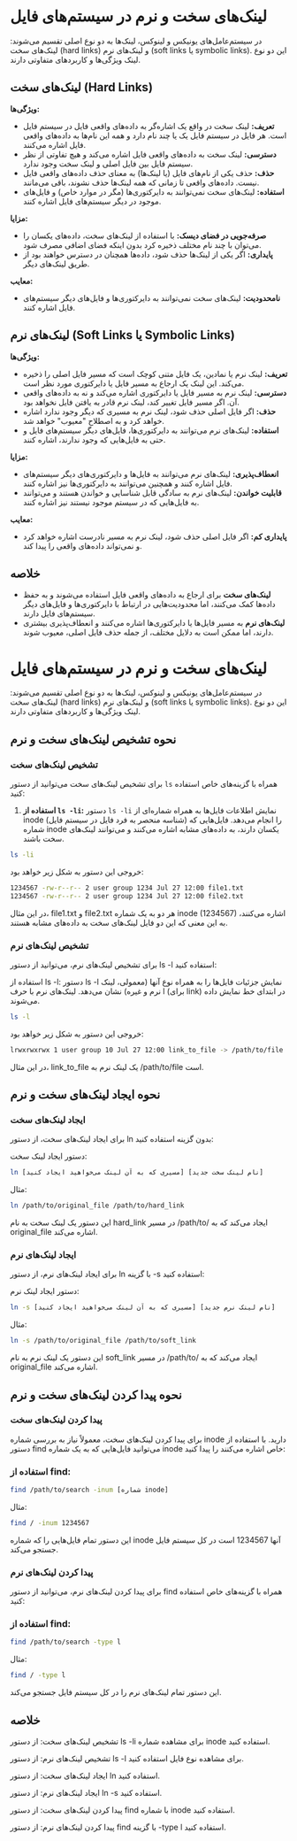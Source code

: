 # لینک‌های سخت و نرم در سیستم‌های فایل

در سیستم‌عامل‌های یونیکس و لینوکس، لینک‌ها به دو نوع اصلی تقسیم می‌شوند: لینک‌های سخت (hard links) و لینک‌های نرم (soft links یا symbolic links). این دو نوع لینک ویژگی‌ها و کاربردهای متفاوتی دارند.

## لینک‌های سخت (Hard Links)

**ویژگی‌ها:**
- **تعریف:** لینک سخت در واقع یک اشاره‌گر به داده‌های واقعی فایل در سیستم فایل است. هر فایل در سیستم فایل یک یا چند نام دارد و همه این نام‌ها به داده‌های واقعی فایل اشاره می‌کنند.
- **دسترسی:** لینک سخت به داده‌های واقعی فایل اشاره می‌کند و هیچ تفاوتی از نظر سیستم فایل بین فایل اصلی و لینک سخت وجود ندارد.
- **حذف:** حذف یکی از نام‌های فایل (یا لینک‌ها) به معنای حذف داده‌های واقعی فایل نیست. داده‌های واقعی تا زمانی که همه لینک‌ها حذف نشوند، باقی می‌مانند.
- **استفاده:** لینک‌های سخت نمی‌توانند به دایرکتوری‌ها (مگر در موارد خاص) و فایل‌های موجود در دیگر سیستم‌های فایل اشاره کنند.

**مزایا:**
- **صرفه‌جویی در فضای دیسک:** با استفاده از لینک‌های سخت، داده‌های یکسان را می‌توان با چند نام مختلف ذخیره کرد بدون اینکه فضای اضافی مصرف شود.
- **پایداری:** اگر یکی از لینک‌ها حذف شود، داده‌ها همچنان در دسترس خواهند بود از طریق لینک‌های دیگر.

**معایب:**
- **نامحدودیت:** لینک‌های سخت نمی‌توانند به دایرکتوری‌ها و فایل‌های دیگر سیستم‌های فایل اشاره کنند.

## لینک‌های نرم (Soft Links یا Symbolic Links)

**ویژگی‌ها:**
- **تعریف:** لینک نرم یا نمادین، یک فایل متنی کوچک است که مسیر فایل اصلی را ذخیره می‌کند. این لینک یک ارجاع به مسیر فایل یا دایرکتوری مورد نظر است.
- **دسترسی:** لینک نرم به مسیر فایل یا دایرکتوری اشاره می‌کند و نه به داده‌های واقعی آن. اگر مسیر فایل تغییر کند، لینک نرم قادر به یافتن فایل نخواهد بود.
- **حذف:** اگر فایل اصلی حذف شود، لینک نرم به مسیری که دیگر وجود ندارد اشاره خواهد کرد و به اصطلاح "معیوب" خواهد شد.
- **استفاده:** لینک‌های نرم می‌توانند به دایرکتوری‌ها، فایل‌های دیگر سیستم‌های فایل و حتی به فایل‌هایی که وجود ندارند، اشاره کنند.

**مزایا:**
- **انعطاف‌پذیری:** لینک‌های نرم می‌توانند به فایل‌ها و دایرکتوری‌های دیگر سیستم‌های فایل اشاره کنند و همچنین می‌توانند به دایرکتوری‌ها نیز اشاره کنند.
- **قابلیت خواندن:** لینک‌های نرم به سادگی قابل شناسایی و خواندن هستند و می‌توانند به فایل‌هایی که در سیستم موجود نیستند نیز اشاره کنند.

**معایب:**
- **پایداری کم:** اگر فایل اصلی حذف شود، لینک نرم به مسیر نادرست اشاره خواهد کرد و نمی‌تواند داده‌های واقعی را پیدا کند.

## خلاصه

- **لینک‌های سخت** برای ارجاع به داده‌های واقعی فایل استفاده می‌شوند و به حفظ داده‌ها کمک می‌کنند، اما محدودیت‌هایی در ارتباط با دایرکتوری‌ها و فایل‌های دیگر سیستم‌های فایل دارند.
- **لینک‌های نرم** به مسیر فایل‌ها یا دایرکتوری‌ها اشاره می‌کنند و انعطاف‌پذیری بیشتری دارند، اما ممکن است به دلایل مختلف، از جمله حذف فایل اصلی، معیوب شوند.



# لینک‌های سخت و نرم در سیستم‌های فایل

در سیستم‌عامل‌های یونیکس و لینوکس، لینک‌ها به دو نوع اصلی تقسیم می‌شوند: لینک‌های سخت (hard links) و لینک‌های نرم (soft links یا symbolic links). این دو نوع لینک ویژگی‌ها و کاربردهای متفاوتی دارند.

## نحوه تشخیص لینک‌های سخت و نرم

### تشخیص لینک‌های سخت

برای تشخیص لینک‌های سخت می‌توانید از دستور `ls` همراه با گزینه‌های خاص استفاده کنید:

1. **استفاده از `ls -li`:**
   دستور `ls -li` نمایش اطلاعات فایل‌ها به همراه شماره‌ای از inode (شناسه منحصر به فرد فایل در سیستم فایل) را انجام می‌دهد. فایل‌هایی که شماره inode یکسان دارند، به داده‌های مشابه اشاره می‌کنند و می‌توانند لینک‌های سخت باشند.

```bash
ls -li
```

خروجی این دستور به شکل زیر خواهد بود:
```bash
1234567 -rw-r--r-- 2 user group 1234 Jul 27 12:00 file1.txt
1234567 -rw-r--r-- 2 user group 1234 Jul 27 12:00 file2.txt
```
در این مثال، file1.txt و file2.txt هر دو به یک شماره inode (1234567) اشاره می‌کنند، به این معنی که این دو فایل لینک‌های سخت به داده‌های مشابه هستند.


### تشخیص لینک‌های نرم
برای تشخیص لینک‌های نرم، می‌توانید از دستور ls -l استفاده کنید:

استفاده از ls -l:
دستور ls -l نمایش جزئیات فایل‌ها را به همراه نوع آنها (معمولی، لینک نرم و غیره) نشان می‌دهد. لینک‌های نرم با حرف l (برای link) در ابتدای خط نمایش داده می‌شوند.

```bash
ls -l
```
خروجی این دستور به شکل زیر خواهد بود:


```bash
lrwxrwxrwx 1 user group 10 Jul 27 12:00 link_to_file -> /path/to/file
```


در این مثال، link_to_file یک لینک نرم به /path/to/file است.


## نحوه ایجاد لینک‌های سخت و نرم
### ایجاد لینک‌های سخت
برای ایجاد لینک‌های سخت، از دستور ln بدون گزینه استفاده کنید:

دستور ایجاد لینک سخت:

```bash
ln [مسیری که به آن لینک می‌خواهید ایجاد کنید] [نام لینک سخت جدید]
```
مثال:

```bash
ln /path/to/original_file /path/to/hard_link
```

این دستور یک لینک سخت به نام hard_link در مسیر /path/to/ ایجاد می‌کند که به original_file اشاره می‌کند.

### ایجاد لینک‌های نرم
برای ایجاد لینک‌های نرم، از دستور ln با گزینه -s استفاده کنید:

دستور ایجاد لینک نرم:

```bash
ln -s [مسیری که به آن لینک می‌خواهید ایجاد کنید] [نام لینک نرم جدید]
```
مثال:

```bash
ln -s /path/to/original_file /path/to/soft_link
```

این دستور یک لینک نرم به نام soft_link در مسیر /path/to/ ایجاد می‌کند که به original_file اشاره می‌کند.

## نحوه پیدا کردن لینک‌های سخت و نرم
### پیدا کردن لینک‌های سخت
برای پیدا کردن لینک‌های سخت، معمولاً نیاز به بررسی شماره inode دارید. با استفاده از دستور find می‌توانید فایل‌هایی که به یک شماره inode خاص اشاره می‌کنند را پیدا کنید:

### استفاده از find:

```bash
find /path/to/search -inum [شماره inode]
```
مثال:

```bash
find / -inum 1234567
```
این دستور تمام فایل‌هایی را که شماره inode آنها 1234567 است در کل سیستم فایل جستجو می‌کند.

### پیدا کردن لینک‌های نرم
برای پیدا کردن لینک‌های نرم، می‌توانید از دستور find همراه با گزینه‌های خاص استفاده کنید:

### استفاده از find:

```bash
find /path/to/search -type l
```
مثال:

```bash
find / -type l
```
این دستور تمام لینک‌های نرم را در کل سیستم فایل جستجو می‌کند.

## خلاصه

تشخیص لینک‌های سخت: از دستور ls -li برای مشاهده شماره inode استفاده کنید.

تشخیص لینک‌های نرم: از دستور ls -l برای مشاهده نوع فایل استفاده کنید.

ایجاد لینک‌های سخت: از دستور ln استفاده کنید.

ایجاد لینک‌های نرم: از دستور ln -s استفاده کنید.

پیدا کردن لینک‌های سخت: از دستور find با شماره inode استفاده کنید.

پیدا کردن لینک‌های نرم: از دستور find با گزینه -type l استفاده کنید.



